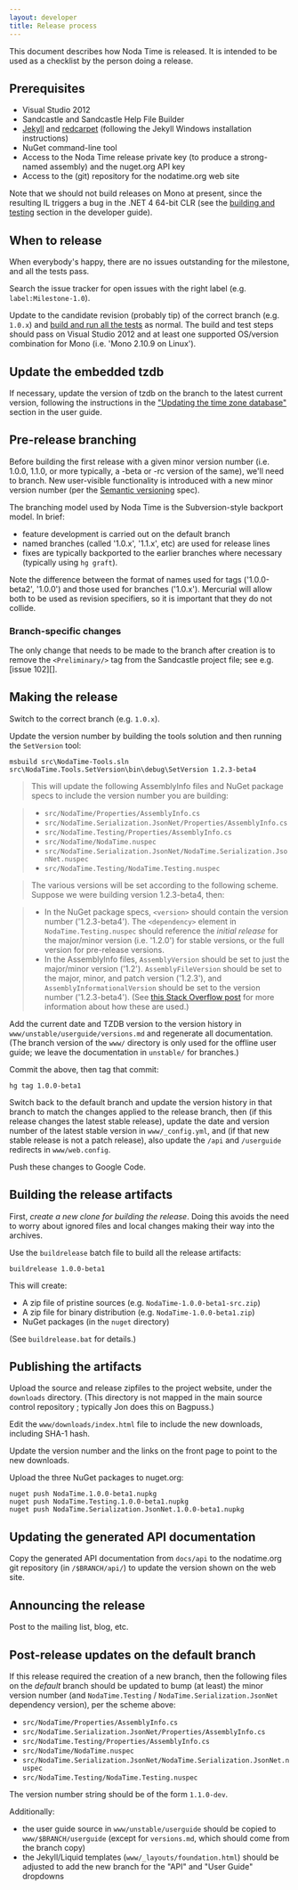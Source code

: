 ```yaml
---
layout: developer
title: Release process
---
```


This document describes how Noda Time is released. It is intended to be used as
a checklist by the person doing a release.

## Prerequisites

- Visual Studio 2012
- Sandcastle and Sandcastle Help File Builder
- [Jekyll][] and [redcarpet][] (following the Jekyll Windows installation instructions)
- NuGet command-line tool
- Access to the Noda Time release private key (to produce a strong-named
  assembly) and the nuget.org API key
- Access to the (git) repository for the nodatime.org web site

[Jekyll]: http://jekyllrb.com/docs/installation/
[redcarpet]: http://rubygems.org/gems/redcarpet

Note that we should not build releases on Mono at present, since the resulting
IL triggers a bug in the .NET 4 64-bit CLR (see the
[building and testing](building.html) section in the developer guide).

## When to release

When everybody's happy, there are no issues outstanding for the milestone, and
all the tests pass.

Search the issue tracker for open issues with the right label (e.g.
`label:Milestone-1.0`).

Update to the candidate revision (probably tip) of the correct branch (e.g.
`1.0.x`) and [build and run all the tests](building.html) as normal. The build
and test steps should pass on Visual Studio 2012 and at least one supported
OS/version combination for Mono (i.e. 'Mono 2.10.9 on Linux').

## Update the embedded tzdb

If necessary, update the version of tzdb on the branch to the latest current
version, following the instructions in the
["Updating the time zone database"][tzdb] section in the user guide.

[tzdb]: ../userguide/tzdb.html

## Pre-release branching

Before building the first release with a given minor version number (i.e. 1.0.0,
1.1.0, or more typically, a -beta or -rc version of the same), we'll need to
branch. New user-visible functionality is introduced with a new minor version
number (per the [Semantic versioning](http://semver.org) spec).

The branching model used by Noda Time is the Subversion-style backport model.
In brief:

- feature development is carried out on the default branch
- named branches (called '1.0.x', '1.1.x', etc) are used for release lines
- fixes are typically backported to the earlier branches where necessary
  (typically using `hg graft`).

Note the difference between the format of names used for tags ('1.0.0-beta2',
'1.0.0') and those used for branches ('1.0.x'). Mercurial will allow both to be
used as revision specifiers, so it is important that they do not collide.

### Branch-specific changes

The only change that needs to be made to the branch after creation is to
remove the `<Preliminary/>` tag from the Sandcastle project file; see e.g.
[issue 102][].

## Making the release

Switch to the correct branch (e.g. `1.0.x`).

Update the version number by building the tools solution and then running the `SetVersion` tool:

    msbuild src\NodaTime-Tools.sln
    src\NodaTime.Tools.SetVersion\bin\debug\SetVersion 1.2.3-beta4

> This will update the following AssemblyInfo files and NuGet package specs to include the
version number you are building:

> - `src/NodaTime/Properties/AssemblyInfo.cs`
> - `src/NodaTime.Serialization.JsonNet/Properties/AssemblyInfo.cs`
> - `src/NodaTime.Testing/Properties/AssemblyInfo.cs`
> - `src/NodaTime/NodaTime.nuspec`
> - `src/NodaTime.Serialization.JsonNet/NodaTime.Serialization.JsonNet.nuspec`
> - `src/NodaTime.Testing/NodaTime.Testing.nuspec`

> The various versions will be set according to the following scheme. Suppose
we were building version 1.2.3-beta4, then:

> - In the NuGet package specs, `<version>` should contain the version number
  ('1.2.3-beta4'). The `<dependency>` element in `NodaTime.Testing.nuspec`
  should reference the _initial release_ for the major/minor version
  (i.e. '1.2.0') for stable versions, or the full version for
  pre-release versions.
> - In the AssemblyInfo files, `AssemblyVersion` should be set to just the
  major/minor version ('1.2'). `AssemblyFileVersion` should be set to the
  major, minor, and patch version ('1.2.3'), and `AssemblyInformationalVersion`
  should be set to the version number ('1.2.3-beta4'). (See [this Stack
  Overflow post][assemblyversion] for more information about how these are
  used.)

[assemblyversion]: http://stackoverflow.com/a/65062

Add the current date and TZDB version to the version history in
`www/unstable/userguide/versions.md` and regenerate all documentation.
(The branch version of the `www/` directory is only used for the offline
user guide; we leave the documentation in `unstable/` for branches.)

Commit the above, then tag that commit:

    hg tag 1.0.0-beta1

Switch back to the default branch and update the version history in that branch
to match the changes applied to the release branch, then (if this release
changes the latest stable release), update the date and version number of the
latest stable version in `www/_config.yml`, and (if that new stable release is
not a patch release), also update the `/api` and `/userguide` redirects in
`www/web.config`.

Push these changes to Google Code.

## Building the release artifacts

First, *create a new clone for building the release*. Doing this avoids the
need to worry about ignored files and local changes making their way into
the archives.

Use the `buildrelease` batch file to build all the release artifacts:

    buildrelease 1.0.0-beta1

This will create:

- A zip file of pristine sources (e.g. `NodaTime-1.0.0-beta1-src.zip`)
- A zip file for binary distribution (e.g. `NodaTime-1.0.0-beta1.zip`)
- NuGet packages (in the `nuget` directory)

(See `buildrelease.bat` for details.)

## Publishing the artifacts

Upload the source and release zipfiles to the project website, under
the `downloads` directory. (This directory is not mapped in the main source
control repository ; typically Jon does this on Bagpuss.)

Edit the `www/downloads/index.html` file to include the new downloads,
including SHA-1 hash.

Update the version number and the links on the front page to point to the new
downloads.

Upload the three NuGet packages to nuget.org:

    nuget push NodaTime.1.0.0-beta1.nupkg
    nuget push NodaTime.Testing.1.0.0-beta1.nupkg
    nuget push NodaTime.Serialization.JsonNet.1.0.0-beta1.nupkg

## Updating the generated API documentation

Copy the generated API documentation from `docs/api` to the nodatime.org git
repository (in `/$BRANCH/api/`) to update the version shown on the web site.

## Announcing the release

Post to the mailing list, blog, etc.

## Post-release updates on the default branch

If this release required the creation of a new branch, then the following files
on the *default* branch should be updated to bump (at least) the minor version
number (and `NodaTime.Testing` / `NodaTime.Serialization.JsonNet` dependency version), per the scheme above:

- `src/NodaTime/Properties/AssemblyInfo.cs`
- `src/NodaTime.Serialization.JsonNet/Properties/AssemblyInfo.cs`
- `src/NodaTime.Testing/Properties/AssemblyInfo.cs`
- `src/NodaTime/NodaTime.nuspec`
- `src/NodaTime.Serialization.JsonNet/NodaTime.Serialization.JsonNet.nuspec`
- `src/NodaTime.Testing/NodaTime.Testing.nuspec`

The version number string should be of the form `1.1.0-dev`.

Additionally:

- the user guide source in `www/unstable/userguide` should be copied to
  `www/$BRANCH/userguide` (except for `versions.md`, which should come from the
  branch copy)
- the Jekyll/Liquid templates (`www/_layouts/foundation.html`) should be
  adjusted to add the new branch for the "API" and "User Guide" dropdowns
